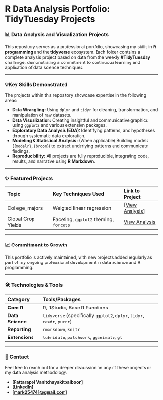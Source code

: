 # R Data Analysis Portfolio: TidyTuesday Projects

### 📊 Data Analysis and Visualization Projects

This repository serves as a professional portfolio, showcasing my skills in **R programming** and the **tidyverse** ecosystem. Each folder contains a complete analysis project based on data from the weekly **#TidyTuesday** challenge, demonstrating a commitment to continuous learning and application of data science techniques.

---

### 💡Key Skills Demonstrated

The projects within this repository showcase expertise in the following areas:

* **Data Wrangling:** Using `dplyr` and `tidyr` for cleaning, transformation, and manipulation of raw datasets.
* **Data Visualization:** Creating insightful and communicative graphics using `ggplot2` and various extension packages.
* **Exploratory Data Analysis (EDA):** Identifying patterns, and hypotheses through systematic data exploration.
* **Modeling & Statistical Analysis:** (When applicable) Building models (`{modelr}`, `{broom}`) to extract underlying patterns and communicate findings.
* **Reproducibility:** All projects are fully reproducible, integrating code, results, and narrative using **R Markdown**.

---

### ✨ Featured Projects


| Topic                  | Key Techniques Used                        | Link to Project                               |
| :--------------------- | :----------------------------------------- | :-------------------------------------------- |
| College_majors      | Weigted linear regression | [[View Analysis](https://github.com/markpat04/TidyTuesday-Data-Projects/blob/main/College_majors.Rmd)]                 |
| Global Crop Yields     | Faceting, `ggplot2` theming, `forcats`     | [View Analysis](./2023_W48/)                  |


---

### 📈 Commitment to Growth

This portfolio is actively maintained, with new projects added regularly as part of my ongoing professional development in data science and R programming.

---
### 🛠️ Technologies & Tools

| Category | Tools/Packages |
| :--- | :--- |
| **Core R** | R, RStudio, Base R Functions |
| **Data Science** | `tidyverse` (specifically `ggplot2`, `dplyr`, `tidyr`, `readr`, `purrr`) |
| **Reporting** | `rmarkdown`, `knitr` |
| **Extensions** | `lubridate`, `patchwork`, `gganimate`, `gt` |

---

### 📧 Contact

Feel free to reach out for a deeper discussion on any of these projects or my data analysis methodology.

* **[Pattarapol Vanitchayakitpaiboon]**
* **[[LinkedIn](https://www.linkedin.com/in/pattarapol-vanitchayakitpaiboon/)]**
* **[mark254741@gmail.com]**
